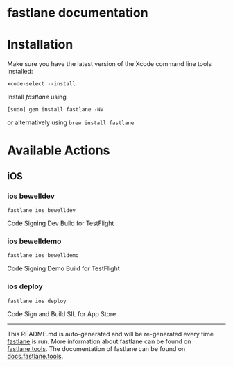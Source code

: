 fastlane documentation
================
# Installation

Make sure you have the latest version of the Xcode command line tools installed:

```
xcode-select --install
```

Install _fastlane_ using
```
[sudo] gem install fastlane -NV
```
or alternatively using `brew install fastlane`

# Available Actions
## iOS
### ios bewelldev
```
fastlane ios bewelldev
```
Code Signing Dev Build for TestFlight
### ios bewelldemo
```
fastlane ios bewelldemo
```
Code Signing Demo Build for TestFlight
### ios deploy
```
fastlane ios deploy
```
Code Sign and Build SIL for App Store

----

This README.md is auto-generated and will be re-generated every time [fastlane](https://fastlane.tools) is run.
More information about fastlane can be found on [fastlane.tools](https://fastlane.tools).
The documentation of fastlane can be found on [docs.fastlane.tools](https://docs.fastlane.tools).
